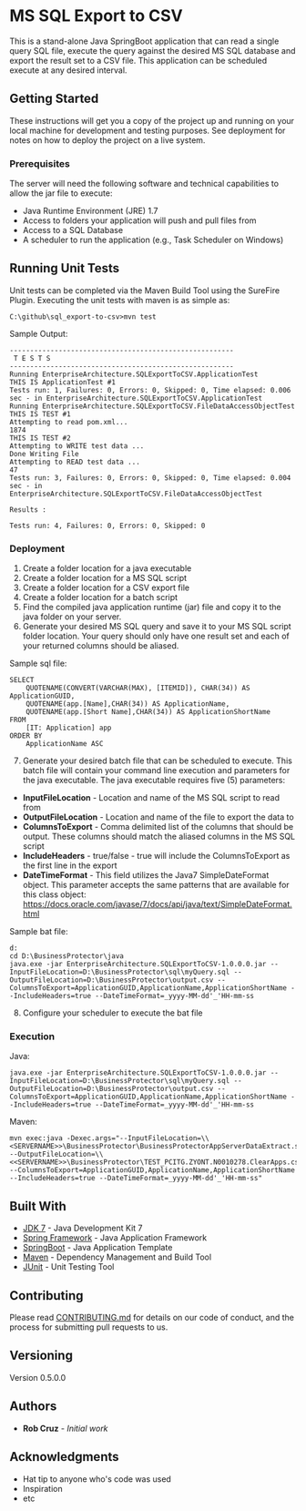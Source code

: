 # MS SQL Export to CSV

This is a stand-alone Java SpringBoot application that can read a single query SQL file, execute the query against the desired MS SQL database and export the result set to a CSV file. This application can be scheduled execute at any desired interval.

## Getting Started

These instructions will get you a copy of the project up and running on your local machine for development and testing purposes. See deployment for notes on how to deploy the project on a live system.

### Prerequisites

The server will need the following software and technical capabilities to allow the jar file to execute:

* Java Runtime Environment (JRE) 1.7
* Access to folders your application will push and pull files from
* Access to a SQL Database
* A scheduler to run the application (e.g., Task Scheduler on Windows)

## Running Unit Tests

Unit tests can be completed via the Maven Build Tool using the SureFire Plugin. Executing the unit tests with maven is as simple as:
```
C:\github\sql_export-to-csv>mvn test
```

Sample Output:
```
-------------------------------------------------------
 T E S T S
-------------------------------------------------------
Running EnterpriseArchitecture.SQLExportToCSV.ApplicationTest
THIS IS ApplicationTest #1
Tests run: 1, Failures: 0, Errors: 0, Skipped: 0, Time elapsed: 0.006 sec - in EnterpriseArchitecture.SQLExportToCSV.ApplicationTest
Running EnterpriseArchitecture.SQLExportToCSV.FileDataAccessObjectTest
THIS IS TEST #1
Attempting to read pom.xml...
1874
THIS IS TEST #2
Attempting to WRITE test data ...
Done Writing File
Attempting to READ test data ...
47
Tests run: 3, Failures: 0, Errors: 0, Skipped: 0, Time elapsed: 0.004 sec - in EnterpriseArchitecture.SQLExportToCSV.FileDataAccessObjectTest

Results :

Tests run: 4, Failures: 0, Errors: 0, Skipped: 0
```

### Deployment

1) Create a folder location for a java executable
2) Create a folder location for a MS SQL script
3) Create a folder location for a CSV export file
4) Create a folder location for a batch script
5) Find the compiled java application runtime (jar) file and copy it to the java folder on your server.
6) Generate your desired MS SQL query and save it to your MS SQL script folder location. Your query should only have one result set and each of your returned columns should be aliased.

Sample sql file:
```
SELECT 
	QUOTENAME(CONVERT(VARCHAR(MAX), [ITEMID]), CHAR(34)) AS ApplicationGUID,
	QUOTENAME(app.[Name],CHAR(34)) AS ApplicationName,
	QUOTENAME(app.[Short Name],CHAR(34)) AS ApplicationShortName
FROM
	[IT: Application] app
ORDER BY
	ApplicationName ASC
```
7) Generate your desired batch file that can be scheduled to execute. This batch file will contain your command line execution and parameters for the java executable. The java executable requires five (5) parameters:
* **InputFileLocation** - Location and name of the MS SQL script to read from
* **OutputFileLocation** - Location and name of the file to export the data to
* **ColumnsToExport** - Comma delimited list of the columns that should be output. These columns should match the aliased columns in the MS SQL script
* **IncludeHeaders** - true/false - true will include the ColumnsToExport as the first line in the export
* **DateTimeFormat** - This field utilizes the Java7 SimpleDateFormat object. This parameter accepts the same patterns that are available for this class object:  https://docs.oracle.com/javase/7/docs/api/java/text/SimpleDateFormat.html

Sample bat file:
```
d:
cd D:\BusinessProtector\java
java.exe -jar EnterpriseArchitecture.SQLExportToCSV-1.0.0.0.jar --InputFileLocation=D:\BusinessProtector\sql\myQuery.sql --OutputFileLocation=D:\BusinessProtector\output.csv --ColumnsToExport=ApplicationGUID,ApplicationName,ApplicationShortName --IncludeHeaders=true --DateTimeFormat=_yyyy-MM-dd'_'HH-mm-ss
```
8) Configure your scheduler to execute the bat file

### Execution

Java:
```
java.exe -jar EnterpriseArchitecture.SQLExportToCSV-1.0.0.0.jar --InputFileLocation=D:\BusinessProtector\sql\myQuery.sql --OutputFileLocation=D:\BusinessProtector\output.csv --ColumnsToExport=ApplicationGUID,ApplicationName,ApplicationShortName --IncludeHeaders=true --DateTimeFormat=_yyyy-MM-dd'_'HH-mm-ss
```
Maven:
```
mvn exec:java -Dexec.args="--InputFileLocation=\\<SERVERNAME>>\BusinessProtector\BusinessProtectorAppServerDataExtract.script.sql --OutputFileLocation=\\<<SERVERNAME>>\BusinessProtector\TEST_PCITG.ZYONT.N0010278.ClearApps.csv --ColumnsToExport=ApplicationGUID,ApplicationName,ApplicationShortName --IncludeHeaders=true --DateTimeFormat=_yyyy-MM-dd'_'HH-mm-ss"
```

## Built With

* [JDK 7](http://www.oracle.com/technetwork/java/javase/downloads/jdk7-downloads-1880260.html) - Java Development Kit 7
* [Spring Framework](https://projects.spring.io/spring-framework/) - Java Application Framework
* [SpringBoot](https://spring.io/guides/gs/spring-boot/) - Java Application Template
* [Maven](https://maven.apache.org/) - Dependency Management and Build Tool
* [JUnit](https://junit.org/) - Unit Testing Tool

## Contributing

Please read [CONTRIBUTING.md](https://gist.github.com/PurpleBooth/b24679402957c63ec426) for details on our code of conduct, and the process for submitting pull requests to us.

## Versioning

Version 0.5.0.0

## Authors

* **Rob Cruz** - *Initial work*

## Acknowledgments

* Hat tip to anyone who's code was used
* Inspiration
* etc
